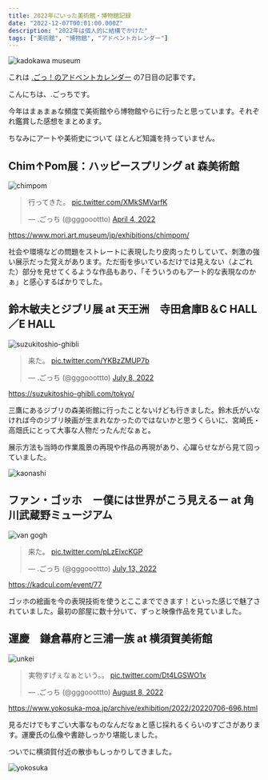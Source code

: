 ```yaml
---
title: 2022年にいった美術館・博物館記録
date: "2022-12-07T00:01:00.000Z"
description: "2022年は個人的に結構でかけた"
tags: ["美術館", "博物館", "アドベントカレンダー"]
---
```


![kadokawa museum](/blog/assets/images/posts/20221207-went-to-museums/kadokawa.jpg)

これは [.ごっ！のアドベントカレンダー](https://adventar.org/calendars/8199) の7日目の記事です。

こんにちは、.ごっちです。

今年はまぁまぁな頻度で美術館やら博物館やらに行ったと思っています。それぞれ鑑賞した感想をまとめます。

ちなみにアートや美術史について ほとんど知識を持っていません。

## Chim↑Pom展：ハッピースプリング at 森美術館

![chimpom](/blog/assets/images/posts/20221207-went-to-museums/chimpom.jpg)

<blockquote class="twitter-tweet"><p lang="ja" dir="ltr">行ってきた。 <a href="https://t.co/XMkSMVarfK">pic.twitter.com/XMkSMVarfK</a></p>&mdash; .ごっち (@gggooottto) <a href="https://twitter.com/gggooottto/status/1510866835880947713?ref_src=twsrc%5Etfw">April 4, 2022</a></blockquote>

https://www.mori.art.museum/jp/exhibitions/chimpom/

社会や環境などの問題をストレートに表現したり皮肉ったりしていて、刺激の強い展示だった覚えがあります。ただ街を歩いているだけでは見えない（よごれた）部分を見せてくるような作品もあり、「そういうのもアート的な表現なのかぁ」と感心するばかりでした。

## 鈴木敏夫とジブリ展 at 天王洲　寺田倉庫B＆C HALL／E HALL

![suzukitoshio-ghibli](/blog/assets/images/posts/20221207-went-to-museums/toshioSuzuki.png)

<blockquote class="twitter-tweet"><p lang="ja" dir="ltr">来た。 <a href="https://t.co/YKBzZMUP7b">pic.twitter.com/YKBzZMUP7b</a></p>&mdash; .ごっち (@gggooottto) <a href="https://twitter.com/gggooottto/status/1545259316219121664?ref_src=twsrc%5Etfw">July 8, 2022</a></blockquote>

https://suzukitoshio-ghibli.com/tokyo/

三鷹にあるジブリの森美術館に行ったことないけども行きました。鈴木氏がいなければ今のジブリ映画が生まれなかったのではないかと思うくらいに、宮崎氏・高畑氏にとって大事な人物だったんだなぁと。

展示方法も当時の作業風景の再現や作品の再現があり、心躍らせながら見て回っていました。

![kaonashi](/blog/assets/images/posts/20221207-went-to-museums/kaonashi.jpg)

## ファン・ゴッホ　ー僕には世界がこう見えるー at 角川武蔵野ミュージアム

![van gogh](/blog/assets/images/posts/20221207-went-to-museums/gogh.jpg)

<blockquote class="twitter-tweet"><p lang="ja" dir="ltr">来た。 <a href="https://t.co/pLzElxcKGP">pic.twitter.com/pLzElxcKGP</a></p>&mdash; .ごっち (@gggooottto) <a href="https://twitter.com/gggooottto/status/1547043227450355713?ref_src=twsrc%5Etfw">July 13, 2022</a></blockquote>

https://kadcul.com/event/77

ゴッホの絵画を今の表現技術を使うとここまでできます！といった感じで魅了されていました。最初の部屋に数十分いて、ずっと映像作品を見ていました。

## 運慶　鎌倉幕府と三浦一族 at 横須賀美術館

![unkei](/blog/assets/images/posts/20221207-went-to-museums/unkei.jpg)

<blockquote class="twitter-tweet"><p lang="ja" dir="ltr">実物すげぇなぁという。。 <a href="https://t.co/Dt4LGSWO1x">pic.twitter.com/Dt4LGSWO1x</a></p>&mdash; .ごっち (@gggooottto) <a href="https://twitter.com/gggooottto/status/1556506551967715328?ref_src=twsrc%5Etfw">August 8, 2022</a></blockquote>

https://www.yokosuka-moa.jp/archive/exhibition/2022/20220706-696.html

見るだけでもすごい大事なものなんだなぁと感じ採れるくらいのすごさがあります。運慶氏の仏像や書跡しっかり堪能しました。

ついでに横須賀付近の散歩もしっかりしてきました。

![yokosuka](/blog/assets/images/posts/20221207-went-to-museums/yokosuka.jpg)
